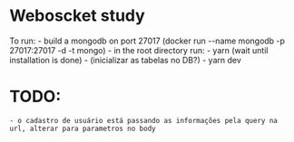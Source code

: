 # Weboscket study

To run:
    - build a mongodb on port 27017 (docker run --name mongodb -p 27017:27017 -d -t mongo)
    - in the root directory run:
        - yarn (wait until installation is done)
        - (inicializar as tabelas no DB?)
        - yarn dev



# TODO:
    - o cadastro de usuário está passando as informações pela query na url, alterar para parametros no body
